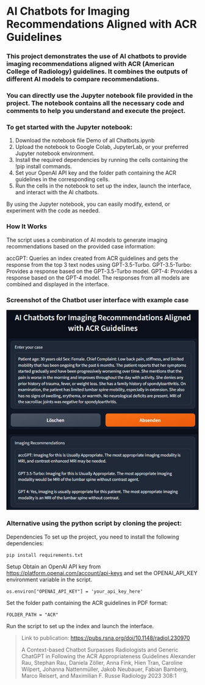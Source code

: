 # AI Chatbots for Imaging Recommendations Aligned with ACR Guidelines

### This project demonstrates the use of AI chatbots to provide imaging recommendations aligned with ACR (American College of Radiology) guidelines. It combines the outputs of different AI models to compare recommendations.

### You can directly use the Jupyter notebook file provided in the project. The notebook contains all the necessary code and comments to help you understand and execute the project.



### To get started with the Jupyter notebook:

1. Download the notebook file Demo of all Chatbots.ipynb 
2. Upload the notebook to Google Colab, JupyterLab, or your preferred Jupyter notebook environment.
3. Install the required dependencies by running the cells containing the !pip install commands.
4. Set your OpenAI API key and the folder path containing the ACR guidelines in the corresponding cells.
5. Run the cells in the notebook to set up the index, launch the interface, and interact with the AI chatbots.

By using the Jupyter notebook, you can easily modify, extend, or experiment with the code as needed.


### How It Works
The script uses a combination of AI models to generate imaging recommendations based on the provided case information:

accGPT: Queries an index created from ACR guidelines and gets the response from the top 3 text nodes using GPT-3.5-Turbo.
GPT-3.5-Turbo: Provides a response based on the GPT-3.5-Turbo model.
GPT-4: Provides a response based on the GPT-4 model.
The responses from all models are combined and displayed in the interface.


### Screenshot of the Chatbot user interface with example case

![Screenshot of the Chatbot user interface with example case](https://github.com/maxrusse/accGPT/blob/b11a3c9f3d652187d74181afa4758ad6497234a4/example.jpg)



### Alternative using the python script by cloning the project:

Dependencies
To set up the project, you need to install the following dependencies:

```
pip install requirements.txt
```

Setup
Obtain an OpenAI API key from https://platform.openai.com/account/api-keys and set the OPENAI_API_KEY environment variable in the script.
```
os.environ["OPENAI_API_KEY"] = 'your_api_key_here'
```
Set the folder path containing the ACR guidelines in PDF format:
```
FOLDER_PATH = "ACR"
```

Run the script to set up the index and launch the interface.

> Link to publication: https://pubs.rsna.org/doi/10.1148/radiol.230970
>
> A Context-based Chatbot Surpasses Radiologists and Generic ChatGPT in Following the ACR Appropriateness Guidelines
> Alexander Rau, Stephan Rau, Daniela Zöller, Anna Fink, Hien Tran, Caroline Wilpert, Johanna Nattenmüller, Jakob Neubauer, Fabian Bamberg, Marco Reisert, and Maximilian F. Russe
> Radiology 2023 308:1


